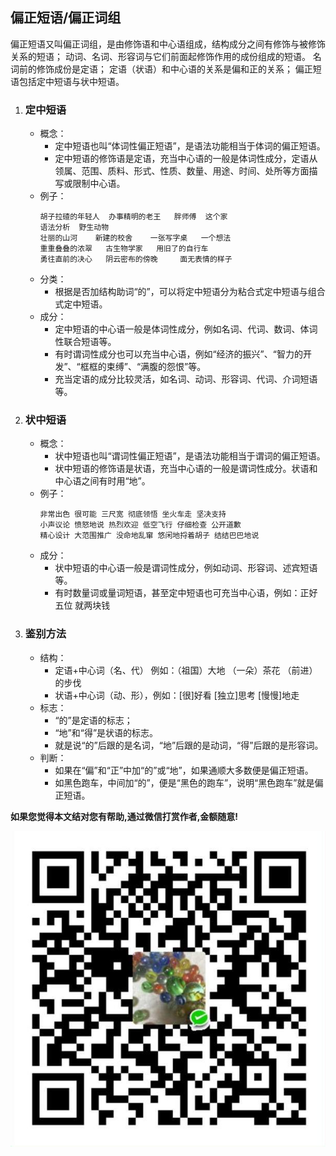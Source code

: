  
## 偏正短语/偏正词组

偏正短语又叫偏正词组，是由修饰语和中心语组成，结构成分之间有修饰与被修饰关系的短语；
动词、名词、形容词与它们前面起修饰作用的成份组成的短语。
名词前的修饰成份是定语；
定语（状语）和中心语的关系是偏和正的关系；
偏正短语包括定中短语与状中短语。



1. ### 定中短语
    + 概念：
        - 定中短语也叫“体词性偏正短语”，是语法功能相当于体词的偏正短语。
        - 定中短语的修饰语是定语，充当中心语的一般是体词性成分，定语从领属、范围、质料、形式、性质、数量、用途、时间、处所等方面描写或限制中心语。
    + 例子：
        ```
        胡子拉碴的年轻人  办事精明的老王   胖师傅  这个家
        语法分析  野生动物
        壮丽的山河    新建的校舍    一张写字桌   一个想法
        重重叠叠的浓翠   古生物学家   用旧了的自行车
        勇往直前的决心   阴云密布的傍晚     面无表情的样子
        ```
    + 分类：
        - 根据是否加结构助词“的”，可以将定中短语分为粘合式定中短语与组合式定中短语。
    + 成分：
        - 定中短语的中心语一般是体词性成分，例如名词、代词、数词、体词性联合短语等。
        - 有时谓词性成分也可以充当中心语，例如“经济的振兴”、“智力的开发”、“框框的束缚”、“满腹的怨恨”等。
        - 充当定语的成分比较灵活，如名词、动词、形容词、代词、介词短语等。

2. ### 状中短语
    + 概念：
        - 状中短语也叫“谓词性偏正短语”，是语法功能相当于谓词的偏正短语。
        - 状中短语的修饰语是状语，充当中心语的一般是谓词性成分。状语和中心语之间有时用“地”。
    + 例子：
        ```
        非常出色 很可能 三尺宽 彻底领悟 坐火车走 坚决支持
        小声议论 愤怒地说 热烈欢迎 低空飞行 仔细检查 公开道歉
        精心设计 大范围推广 没命地乱窜 悠闲地捋着胡子 结结巴巴地说
        ```
    + 成分：
        - 状中短语的中心语一般是谓词性成分，例如动词、形容词、述宾短语等。
        - 有时数量词或量词短语，甚至定中短语也可充当中心语，例如：正好五位 就两块钱


3. ### 鉴别方法
    + 结构：
        - 定语+中心词（名、代）
        例如：（祖国）大地 （一朵）茶花 （前进）的步伐
        - 状语+中心词（动、形），例如：[很]好看 [独立]思考 [慢慢]地走
    + 标志：
        - “的”是定语的标志；
        - “地”和“得”是状语的标志。
        - 就是说“的”后跟的是名词，“地”后跟的是动词，“得”后跟的是形容词。
    + 判断：
        - 如果在“偏”和“正”中加“的”或“地”，如果通顺大多数便是偏正短语。
        - 如黑色跑车，中间加“的”，便是“黑色的跑车”，说明“黑色跑车”就是偏正短语。



**如果您觉得本文结对您有帮助,通过微信打赏作者,金额随意!**

![](https://github.com/ghostwwl/machine_learning/blob/master/wx_pay.jpg)
